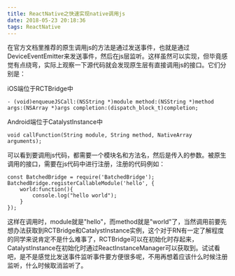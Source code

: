 ```yaml
---
title: ReactNative之快速实现native调用js
date: 2018-05-23 20:18:36
tags: ReactNative
---
```

在官方文档里推荐的原生调用js的方法是通过发送事件，也就是通过DeviceEventEmitter来发送事件，然后在js层监听。这样虽然可以实现，但毕竟感觉有点绕弯，实际上观察一下源代码就会发现原生层有直接调用js的接口。它们分别是：

iOS端位于RCTBridge中

    - (void)enqueueJSCall:(NSString *)module method:(NSString *)method args:(NSArray *)args completion:(dispatch_block_t)completion;
Android端位于CatalystInstance中

    void callFunction(String module, String method, NativeArray arguments);
可以看到要调用js代码，都需要一个模块名和方法名，然后是传入的参数。被原生调用的接口，需要在js代码中进行注册，注册的代码例如：

    const BatchedBridge = require('BatchedBridge');
    BatchedBridge.registerCallableModule('hello', {
        world:function(){
            console.log("hello world");
        }
    });
这样在调用时，module就是"hello"，而method就是"world"了，当然调用前要先想办法获取到RCTBridge和CatalystInstance实例，这个对于RN有一定了解程度的同学来说肯定不是什么难事了，RCTBridge可以在初始化时存起来，CatalystInstance在初始化时通过ReactInstanceManager可以获取到。试试看吧，是不是感觉比发送事件监听事件要方便很多呢，不用再想着应该什么时候注册监听，什么时候取消监听了。


